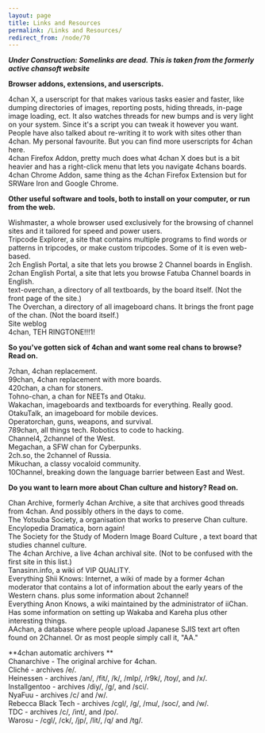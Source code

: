 ```yaml
---
layout: page
title: Links and Resources
permalink: /Links and Resources/
redirect_from: /node/70
---
```


_**Under Construction: Somelinks are dead. This is taken from the formerly active chansoft website**_

**Browser addons, extensions, and userscripts.**

4chan X, a userscript for that makes various tasks easier and faster, like dumping directories of images, reporting posts, hiding threads, in-page image loading, ect. It also watches threads for new bumps and is very light on your system. Since it's a script you can tweak it however you want. People have also talked about re-writing it to work with sites other than 4chan. My personal favourite. But you can find more userscripts for 4chan here.  
4chan Firefox Addon, pretty much does what 4chan X does but is a bit heavier and has a right-click menu that lets you navigate 4chans boards.  
4chan Chrome Addon, same thing as the 4chan Firefox Extension but for SRWare Iron and Google Chrome.

**Other useful software and tools, both to install on your computer, or run from the web.**

Wishmaster, a whole browser used exclusively for the browsing of channel sites and it tailored for speed and power users.  
Tripcode Explorer, a site that contains multiple programs to find words or patterns in tripcodes, or make custom tripcodes. Some of it is even web-based.  
2ch English Portal, a site that lets you browse 2 Channel boards in English.  
2chan English Portal, a site that lets you browse Fatuba Channel boards in English.  
text-overchan, a directory of all textboards, by the board itself. (Not the front page of the site.)  
The Overchan, a directory of all imageboard chans. It brings the front page of the chan. (Not the board itself.)  
Site weblog  
4chan, TEH RINGTONE!!!1!

**So you've gotten sick of 4chan and want some real chans to browse? Read on.**

7chan, 4chan replacement.  
99chan, 4chan replacement with more boards.  
420chan, a chan for stoners.  
Tohno-chan, a chan for NEETs and Otaku.  
Wakachan, imageboards and textboards for everything. Really good.  
OtakuTalk, an imageboard for mobile devices.  
Operatorchan, guns, weapons, and survival.  
789chan, all things tech. Robotics to code to hacking.  
Channel4, 2channel of the West.  
Megachan, a SFW chan for Cyberpunks.  
2ch.so, the 2channel of Russia.  
Mikuchan, a classy vocaloid community.  
10Channel, breaking down the language barrier between East and West.

**Do you want to learn more about Chan culture and history? Read on.**

Chan Archive, formerly 4chan Archive, a site that archives good threads from 4chan. And possibly others in the days to come.  
The Yotsuba Society, a organisation that works to preserve Chan culture.  
Encylopedia Dramatica, born again!  
The Society for the Study of Modern Image Board Culture , a text board that studies channel culture.  
The 4chan Archive, a live 4chan archival site. (Not to be confused with the first site in this list.)  
Tanasinn.info, a wiki of VIP QUALITY.  
Everything Shii Knows: Internet, a wiki of made by a former 4chan moderator that contains a lot of information about the early years of the Western chans. plus some information about 2channel!  
Everything Anon Knows, a wiki maintained by the administrator of iiChan. Has some information on setting up Wakaba and Kareha plus other interesting things.  
AAchan, a database where people upload Japanese SJIS text art often found on 2Channel. Or as most people simply call it, "AA."

**4chan automatic archivers **  
Chanarchive - The original archive for 4chan.  
Cliché - archives /e/.  
Heinessen - archives /an/, /fit/, /k/, /mlp/, /r9k/, /toy/, and /x/.  
Installgentoo - archives /diy/, /g/, and /sci/.  
NyaFuu - archives /c/ and /w/.  
Rebecca Black Tech - archives /cgl/, /g/, /mu/, /soc/, and /w/.  
TDC - archives /c/, /int/, and /po/.  
Warosu - /cgl/, /ck/, /jp/, /lit/, /q/ and /tg/.  